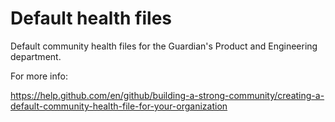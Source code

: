 # Default health files

Default community health files for the Guardian's Product and Engineering department.

For more info: 

https://help.github.com/en/github/building-a-strong-community/creating-a-default-community-health-file-for-your-organization
